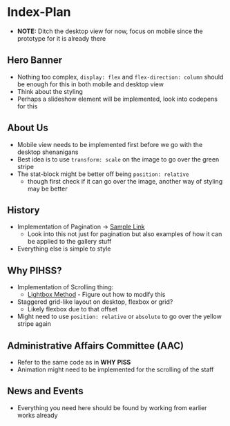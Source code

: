 # Index-Plan

- **NOTE:** Ditch the desktop view for now, focus on mobile since the prototype for it is already there

## Hero Banner

- Nothing too complex, `display: flex` and `flex-direction: column` should be enough for this in both mobile and desktop view
- Think about the styling
- Perhaps a slideshow element will be implemented, look into codepens for this

## About Us

- Mobile view needs to be implemented first before we go with the desktop shenanigans
- Best idea is to use `transform: scale` on the image to go over the green stripe
- The stat-block might be better off being `position: relative`
  - though first check if it can go over the image, another way of styling may be better

## History

- Implementation of Pagination -> [Sample Link](https://codepen.io/bcarvalho/pen/WXmwBq)
  - Look into this not just for pagination but also examples of how it can be applied to the gallery stuff
- Everything else is simple to style  

## Why PIHSS?

- Implementation of Scrolling thing:
  - [Lightbox Method](https://codepen.io/ind88/pen/MzoKzP?css-preprocessor=none) - Figure out how to modify this
- Staggered grid-like layout on desktop, flexbox or grid?
  - Likely flexbox due to that offset
- Might need to use `position: relative` or `absolute` to go over the yellow stripe again

## Administrative Affairs Committee (AAC)

- Refer to the same code as in **WHY PISS**
- Animation might need to be implemented for the scrolling of the staff

## News and Events

- Everything you need here should be found by working from earlier works already
